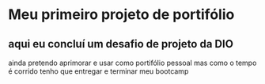 # Meu primeiro projeto de portifólio
## aqui eu concluí um desafio de projeto da DIO
ainda pretendo aprimorar e usar como portifólio pessoal mas como o tempo é corrido tenho que entregar 
e terminar meu bootcamp
